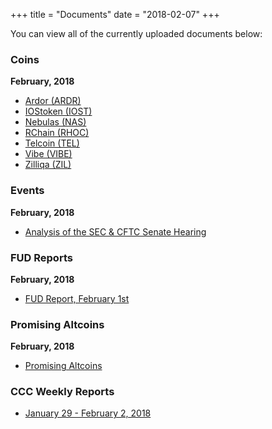 +++
title = "Documents"
date = "2018-02-07"
+++

You can view all of the currently uploaded documents below:

### Coins

**February, 2018**

- [Ardor (ARDR)](/documents/coins/02-2018/ardor.pdf)
- [IOStoken (IOST)](/documents/coins/02-2018/iostoken.pdf)
- [Nebulas (NAS)](/documents/coins/02-2018/nebulas.pdf)
- [RChain (RHOC)](/documents/coins/02-2018/rchain.pdf)
- [Telcoin (TEL)](/docuents/coins/02-2018/telcoin.pdf)
- [Vibe (VIBE)](/documents/coins/02-2018/vibe.pdf)
- [Zilliqa (ZIL)](/documents/coins/02-2018/zil.pdf)

### Events

**February, 2018**

- [Analysis of the SEC & CFTC Senate Hearing](/documents/events/02-2018/analysis-sec-cftc02052018.pdf)

### FUD Reports

**February, 2018**

- [FUD Report, February 1st](/documents/fud-reports/02-2018/fud-report-02012018.pdf)

### Promising Altcoins

**February, 2018**

- [Promising Altcoins](/documents/promising-altcoins/02-2018/promising-altcoins-02062018.pdf)

### CCC Weekly Reports

- [January 29 - February 2, 2018](/documents/weekly/ccc-weekly-jan-29-feb-2.pdf)



